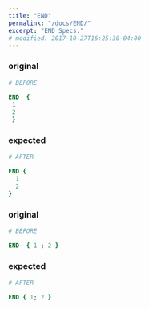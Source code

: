 ```yaml
---
title: "END"
permalink: "/docs/END/"
excerpt: "END Specs."
# modified: 2017-10-27T16:25:30-04:00
---
```

### original
```ruby
# BEFORE

END  { 
 1 
 2 
 } 

```
### expected
```ruby
# AFTER

END {
  1
  2
}

```
### original
```ruby
# BEFORE

END  { 1 ; 2 } 

```
### expected
```ruby
# AFTER

END { 1; 2 }
```
